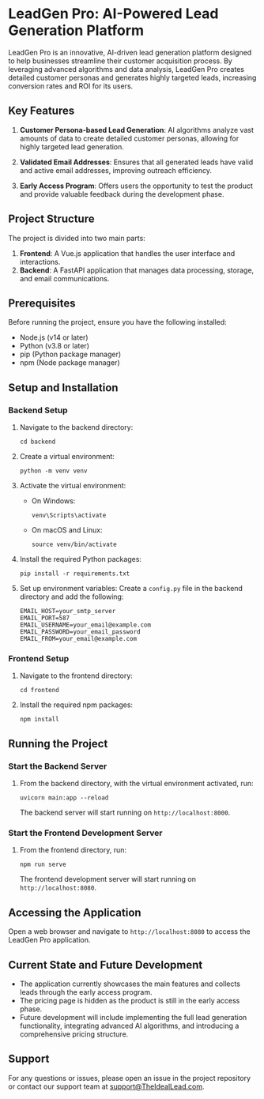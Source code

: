 # LeadGen Pro: AI-Powered Lead Generation Platform

LeadGen Pro is an innovative, AI-driven lead generation platform designed to help businesses streamline their customer acquisition process. By leveraging advanced algorithms and data analysis, LeadGen Pro creates detailed customer personas and generates highly targeted leads, increasing conversion rates and ROI for its users.

## Key Features

1. **Customer Persona-based Lead Generation**: AI algorithms analyze vast amounts of data to create detailed customer personas, allowing for highly targeted lead generation.

2. **Validated Email Addresses**: Ensures that all generated leads have valid and active email addresses, improving outreach efficiency.

3. **Early Access Program**: Offers users the opportunity to test the product and provide valuable feedback during the development phase.


## Project Structure

The project is divided into two main parts:

1. **Frontend**: A Vue.js application that handles the user interface and interactions.
2. **Backend**: A FastAPI application that manages data processing, storage, and email communications.

## Prerequisites

Before running the project, ensure you have the following installed:

- Node.js (v14 or later)
- Python (v3.8 or later)
- pip (Python package manager)
- npm (Node package manager)

## Setup and Installation

### Backend Setup

1. Navigate to the backend directory:
   ```
   cd backend
   ```

2. Create a virtual environment:
   ```
   python -m venv venv
   ```

3. Activate the virtual environment:
   - On Windows:
     ```
     venv\Scripts\activate
     ```
   - On macOS and Linux:
     ```
     source venv/bin/activate
     ```

4. Install the required Python packages:
   ```
   pip install -r requirements.txt
   ```

5. Set up environment variables:
   Create a `config.py` file in the backend directory and add the following:
   ```
   EMAIL_HOST=your_smtp_server
   EMAIL_PORT=587
   EMAIL_USERNAME=your_email@example.com
   EMAIL_PASSWORD=your_email_password
   EMAIL_FROM=your_email@example.com
   ```

### Frontend Setup

1. Navigate to the frontend directory:
   ```
   cd frontend
   ```

2. Install the required npm packages:
   ```
   npm install
   ```

## Running the Project

### Start the Backend Server

1. From the backend directory, with the virtual environment activated, run:
   ```
   uvicorn main:app --reload
   ```
   The backend server will start running on `http://localhost:8000`.

### Start the Frontend Development Server

1. From the frontend directory, run:
   ```
   npm run serve
   ```
   The frontend development server will start running on `http://localhost:8080`.

## Accessing the Application

Open a web browser and navigate to `http://localhost:8080` to access the LeadGen Pro application.

## Current State and Future Development

- The application currently showcases the main features and collects leads through the early access program.
- The pricing page is hidden as the product is still in the early access phase.
- Future development will include implementing the full lead generation functionality, integrating advanced AI algorithms, and introducing a comprehensive pricing structure.


## Support

For any questions or issues, please open an issue in the project repository or contact our support team at support@TheIdealLead.com.
